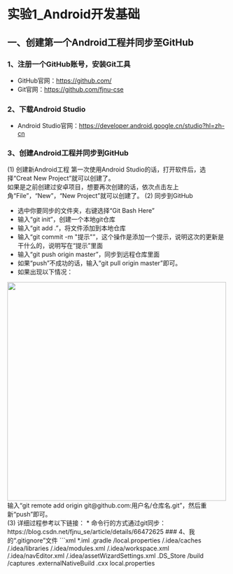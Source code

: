# 实验1_Android开发基础
## 一、创建第一个Android工程并同步至GitHub
### 1、注册一个GitHub账号，安装Git工具
* GitHub官网：https://github.com/
* Git官网：https://github.com/fjnu-cse
### 2、下载Android Studio
* Android Studio官网：https://developer.android.google.cn/studio?hl=zh-cn
### 3、创建Android工程并同步到GitHub
(1) 创建新Android工程
第一次使用Android Studio的话，打开软件后，选择“Creat New Project”就可以创建了。<br/>
如果是之前创建过安卓项目，想要再次创建的话，依次点击左上角“File”，“New”，“New Project”就可以创建了。
(2) 同步到GitHub
* 选中你要同步的文件夹，右键选择“Git Bash Here”
* 输入“git init”，创建一个本地git仓库
* 输入“git add .”，将文件添加到本地仓库
* 输入“git commit -m "提示"”，这个操作是添加一个提示，说明这次的更新是干什么的，说明写在“提示”里面
* 输入“git push origin master”，同步到远程仓库里面
* 如果“push”不成功的话，输入“git pull origin master”即可。
* 如果出现以下情况：
<img src="https://z3.ax1x.com/2021/10/25/5hhkp4.png" width=500>
输入“git remote add origin git@github.com:用户名/仓库名.git”，然后重新“push”即可。<br/>
(3) 详细过程参考以下链接：
* 命令行的方式通过git同步：https://blog.csdn.net/fjnu_se/article/details/66472625
### 4、我的“.gitignore”文件
```xml
*.iml
.gradle
/local.properties
/.idea/caches
/.idea/libraries
/.idea/modules.xml
/.idea/workspace.xml
/.idea/navEditor.xml
/.idea/assetWizardSettings.xml
.DS_Store
/build
/captures
.externalNativeBuild
.cxx
local.properties
